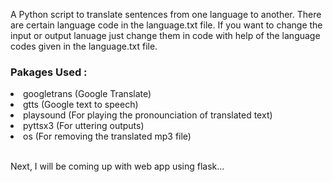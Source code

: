 A Python script to translate sentences from one language to another. There are certain language code in the language.txt file.
If you want to change the input or output lanuage just change them in code with help of the language codes given in the language.txt file.

<h3>Pakages Used : </h3>
  
  <li> googletrans (Google Translate)</li>
  <li> gtts (Google text to speech)</li>
  <li> playsound (For playing the pronounciation of translated text)</li>
  <li> pyttsx3 (For uttering outputs)</li>
  <li> os (For removing the translated mp3 file)</li><br>
  
  
  Next, I will be coming up with web app using flask...
